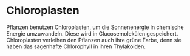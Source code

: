 # Chloroplasten

Pflanzen benutzen Chloroplasten, um die Sonnenenergie in chemische Energie
umzuwandeln. Diese wird in Glucosemolekülen gespeichert. Chloroplasten verleihen
den Pflanzen auch ihre grüne Farbe, denn sie haben das sagenhafte Chlorophyll in
ihren Thylakoiden.
